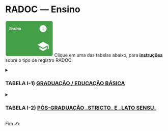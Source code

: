 # RADOC &#x2015; Ensino

<img src="../media/painel-ensino.jpg" width="150"> Clique em uma das tabelas abaixo, para <ins>**instruções**</ins> sobre o tipo de registro RADOC.

<details><summary><H3><b>TABELA I-1) <ins>GRADUAÇÃO / EDUCAÇÃO BÁSICA</ins></H3></b></summary>
  
|Item|Descrição|Pontos|**_Link_ para Instruções**|
|-|-|-|-|
|1| Aulas presenciais na graduação / Educação básica |10 * has (anuais/32)|[Registro importado de Sistemas UFG](./portaria.md)|
|2| Aulas do ensino a distância na graduação / Educação básica |10 (para 12 meses)|[Registro importado de Sistemas UFG](./portaria.md)|
</details>

<details><summary><H3><b>TABELA I-2) <ins>PÓS-GRADUAÇÃO _STRICTO_ E _LATO SENSU_</ins></H3></b></summary>
  
|Item|Descrição|Pontos|**_Link_ para Instruções**|
|-|-|-|-|
|1| Aulas presenciais na graduação / Educação básica |10 * has (anuais/32)|[Registro importado de Sistemas UFG](./portaria.md)|
|2| Aulas do ensino a distância na graduação / Educação básica |10 (para 12 meses)|[Registro importado de Sistemas UFG](./portaria.md)|
</details>

Fim &#9997;
